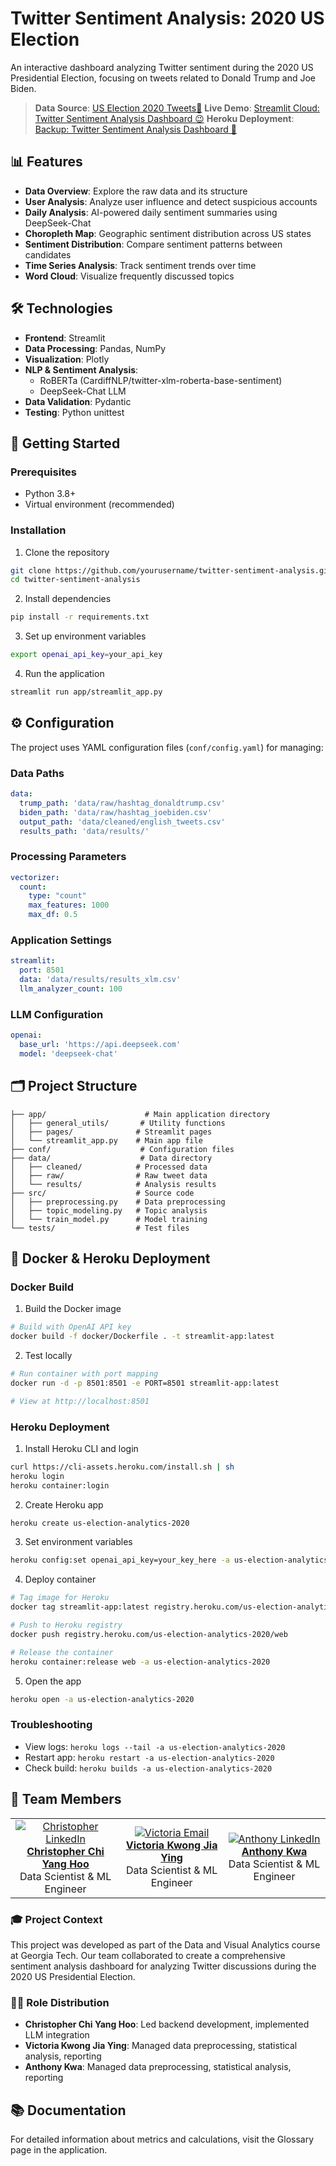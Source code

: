 # Twitter Sentiment Analysis: 2020 US Election

An interactive dashboard analyzing Twitter sentiment during the 2020 US Presidential Election, focusing on tweets related to Donald Trump and Joe Biden.
> **Data Source**: [US Election 2020 Tweets🌟](https://www.kaggle.com/datasets/manchunhui/us-election-2020-tweets/)
> **Live Demo**: [Streamlit Cloud: Twitter Sentiment Analysis Dashboard 😉](https://us-election-2020-analytics.streamlit.app/) 
> **Heroku Deployment**: [Backup: Twitter Sentiment Analysis Dashboard 🤯](https://us-election-analytics-2020-4ee3c0a80b5f.herokuapp.com/)

## 📊 Features

- **Data Overview**: Explore the raw data and its structure
- **User Analysis**: Analyze user influence and detect suspicious accounts
- **Daily Analysis**: AI-powered daily sentiment summaries using DeepSeek-Chat
- **Choropleth Map**: Geographic sentiment distribution across US states
- **Sentiment Distribution**: Compare sentiment patterns between candidates
- **Time Series Analysis**: Track sentiment trends over time
- **Word Cloud**: Visualize frequently discussed topics

## 🛠️ Technologies

- **Frontend**: Streamlit
- **Data Processing**: Pandas, NumPy
- **Visualization**: Plotly
- **NLP & Sentiment Analysis**: 
  - RoBERTa (CardiffNLP/twitter-xlm-roberta-base-sentiment)
  - DeepSeek-Chat LLM
- **Data Validation**: Pydantic
- **Testing**: Python unittest

## 🚀 Getting Started

### Prerequisites

- Python 3.8+
- Virtual environment (recommended)

### Installation

1. Clone the repository
```bash
git clone https://github.com/yourusername/twitter-sentiment-analysis.git
cd twitter-sentiment-analysis
```

2. Install dependencies
```bash
pip install -r requirements.txt
```

3. Set up environment variables
```bash
export openai_api_key=your_api_key
```

4. Run the application
```bash
streamlit run app/streamlit_app.py
```

## ⚙️ Configuration

The project uses YAML configuration files (`conf/config.yaml`) for managing:

### Data Paths
```yaml
data:
  trump_path: 'data/raw/hashtag_donaldtrump.csv'
  biden_path: 'data/raw/hashtag_joebiden.csv'
  output_path: 'data/cleaned/english_tweets.csv'
  results_path: 'data/results/'
```

### Processing Parameters
```yaml
vectorizer:
  count:
    type: "count"
    max_features: 1000
    max_df: 0.5
```

### Application Settings
```yaml
streamlit:
  port: 8501
  data: 'data/results/results_xlm.csv'
  llm_analyzer_count: 100
```

### LLM Configuration
```yaml
openai:
  base_url: 'https://api.deepseek.com'
  model: 'deepseek-chat'
```

## 🗂️ Project Structure

```
├── app/                      # Main application directory
│   ├── general_utils/       # Utility functions
│   ├── pages/              # Streamlit pages
│   └── streamlit_app.py    # Main app file
├── conf/                    # Configuration files
├── data/                    # Data directory
│   ├── cleaned/            # Processed data
│   ├── raw/                # Raw tweet data
│   └── results/            # Analysis results
├── src/                    # Source code
│   ├── preprocessing.py    # Data preprocessing
│   ├── topic_modeling.py   # Topic analysis
│   └── train_model.py      # Model training
└── tests/                  # Test files
```

## 🐳 Docker & Heroku Deployment

### Docker Build

1. Build the Docker image
```bash
# Build with OpenAI API key
docker build -f docker/Dockerfile . -t streamlit-app:latest
```

2. Test locally
```bash
# Run container with port mapping
docker run -d -p 8501:8501 -e PORT=8501 streamlit-app:latest

# View at http://localhost:8501
```

### Heroku Deployment

1. Install Heroku CLI and login
```bash
curl https://cli-assets.heroku.com/install.sh | sh
heroku login
heroku container:login
```

2. Create Heroku app
```bash
heroku create us-election-analytics-2020
```

3. Set environment variables
```bash
heroku config:set openai_api_key=your_key_here -a us-election-analytics-2020
```

4. Deploy container
```bash
# Tag image for Heroku
docker tag streamlit-app:latest registry.heroku.com/us-election-analytics-2020/web

# Push to Heroku registry
docker push registry.heroku.com/us-election-analytics-2020/web

# Release the container
heroku container:release web -a us-election-analytics-2020
```

5. Open the app
```bash
heroku open -a us-election-analytics-2020
```

### Troubleshooting

- View logs: `heroku logs --tail -a us-election-analytics-2020`
- Restart app: `heroku restart -a us-election-analytics-2020`
- Check build: `heroku builds -a us-election-analytics-2020`


## 👥 Team Members

<div align="center">
<table>
<tr>
    <td align="center">
        <a href="https://www.linkedin.com/in/christopher-chi-yang-hoo-570698bb/">
            <img src="https://img.shields.io/badge/LinkedIn-0077B5?style=for-the-badge&logo=linkedin&logoColor=white" alt="Christopher LinkedIn"/>
            <br />
            <b>Christopher Chi Yang Hoo</b>
        </a>
        <br />
        Data Scientist & ML Engineer
    </td>
    <td align="center">
        <a href="mailto:kwong.victoriaa@gmail.com">
            <img src="https://img.shields.io/badge/Email-D14836?style=for-the-badge&logo=gmail&logoColor=white" alt="Victoria Email"/>
            <br />
            <b>Victoria Kwong Jia Ying</b>
        </a>
        <br />
        Data Scientist & ML Engineer
    </td>
    <td align="center">
        <a href="https://www.linkedin.com/in/anthony-kwa/">
            <img src="https://img.shields.io/badge/LinkedIn-0077B5?style=for-the-badge&logo=linkedin&logoColor=white" alt="Anthony LinkedIn"/>
            <br />
            <b>Anthony Kwa</b>
        </a>
        <br />
        Data Scientist & ML Engineer
    </td>
</tr>
</table>
</div>

### 🎓 Project Context
This project was developed as part of the Data and Visual Analytics course at Georgia Tech. Our team collaborated to create a comprehensive sentiment analysis dashboard for analyzing Twitter discussions during the 2020 US Presidential Election.

### 👨‍💻 Role Distribution
- **Christopher Chi Yang Hoo**: Led backend development, implemented LLM integration
- **Victoria Kwong Jia Ying**: Managed data preprocessing, statistical analysis, reporting
- **Anthony Kwa**: Managed data preprocessing, statistical analysis, reporting

## 📚 Documentation

For detailed information about metrics and calculations, visit the Glossary page in the application.

